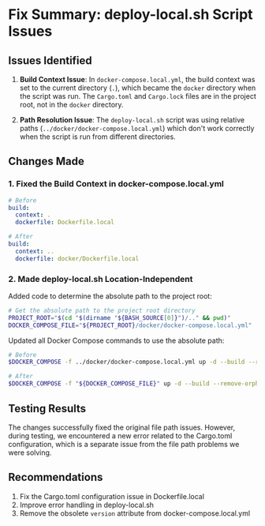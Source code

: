 # Fix Summary: deploy-local.sh Script Issues

## Issues Identified

1. **Build Context Issue**: In `docker-compose.local.yml`, the build context was set to the current directory (`.`), which became the `docker` directory when the script was run. The `Cargo.toml` and `Cargo.lock` files are in the project root, not in the `docker` directory.

2. **Path Resolution Issue**: The `deploy-local.sh` script was using relative paths (`../docker/docker-compose.local.yml`) which don't work correctly when the script is run from different directories.

## Changes Made

### 1. Fixed the Build Context in docker-compose.local.yml

```yaml
# Before
build:
  context: .
  dockerfile: Dockerfile.local

# After
build:
  context: ..
  dockerfile: docker/Dockerfile.local
```

### 2. Made deploy-local.sh Location-Independent

Added code to determine the absolute path to the project root:
```bash
# Get the absolute path to the project root directory
PROJECT_ROOT="$(cd "$(dirname "${BASH_SOURCE[0]}")/.." && pwd)"
DOCKER_COMPOSE_FILE="${PROJECT_ROOT}/docker/docker-compose.local.yml"
```

Updated all Docker Compose commands to use the absolute path:
```bash
# Before
$DOCKER_COMPOSE -f ../docker/docker-compose.local.yml up -d --build --remove-orphans

# After
$DOCKER_COMPOSE -f "${DOCKER_COMPOSE_FILE}" up -d --build --remove-orphans
```

## Testing Results

The changes successfully fixed the original file path issues. However, during testing, we encountered a new error related to the Cargo.toml configuration, which is a separate issue from the file path problems we were solving.

## Recommendations

1. Fix the Cargo.toml configuration issue in Dockerfile.local
2. Improve error handling in deploy-local.sh
3. Remove the obsolete `version` attribute from docker-compose.local.yml